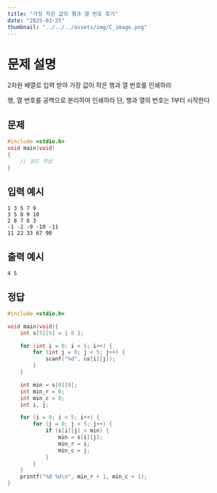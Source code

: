 ```yaml
---
title: "가장 작은 값의 행과 열 번호 찾기" 
date: "2025-03-25"
thumbnail: "../../../assets/img/C_image.png"
---
```


# 문제 설명
2차원 배열로 입력 받아 가장 값이 작은 행과 열 번호를 인쇄하라

행, 열 번호를 공백으로 분리하여 인쇄하라 단, 행과 열의 번호는 1부터 시작한다

## 문제

```c
#include <stdio.h>
void main(void)
{
	// 코드 작성
}
```
## 입력 예시
```
1 3 5 7 9
3 5 8 9 10
2 8 7 6 3
-1 -2 -9 -10 -11
11 22 33 67 90
```
## 출력 예시
```
4 5
```

## 정답
```c
#include <stdio.h>

void main(void){
	int s[5][5] = { 0 };

	for (int i = 0; i < 5; i++) {
		for (int j = 0; j < 5; j++) {
			scanf("%d", &s[i][j]);
		}
	}

	int min = s[0][0];
	int min_r = 0;
	int min_c = 0;
	int i, j;

	for (i = 0; i < 5; i++) {
		for (j = 0; j < 5; j++) {
			if (s[i][j] < min) {
				min = s[i][j];
				min_r = i;
				min_c = j;
			}
		}
	}
	printf("%d %d\n", min_r + 1, min_c + 1);
}
```

